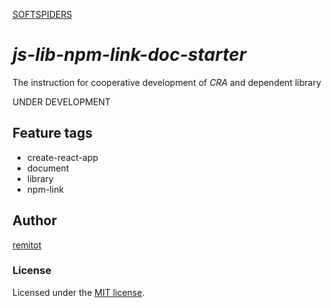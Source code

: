 [SOFTSPIDERS](https://github.com/softspiders/softspiders)

# *js-lib-npm-link-doc-starter*

The instruction for cooperative development of *CRA* and dependent library

UNDER DEVELOPMENT

## Feature tags

- create-react-app
- document
- library
- npm-link

## Author

[remitot](https://github.com/remitot)

### License

Licensed under the [MIT license](./LICENSE).
